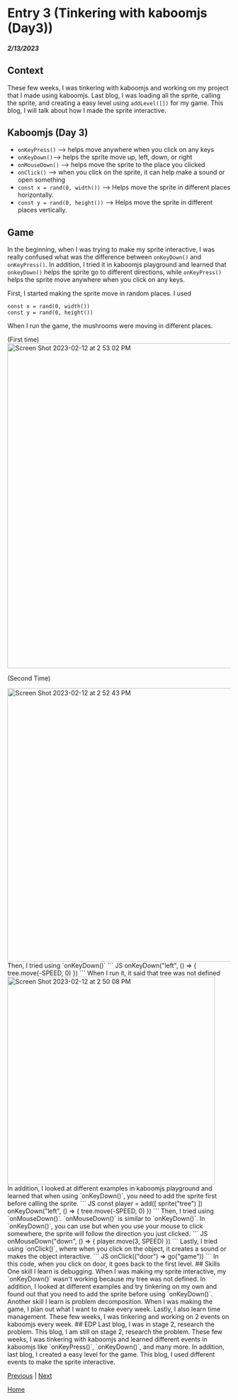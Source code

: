 # Entry 3 (Tinkering with kaboomjs (Day3))
##### 2/13/2023

## Context 
These few weeks, I was tinkering with kaboomjs and working on my project that I made using kaboomjs. Last blog, I was loading all the sprite, calling the sprite, and creating a easy level using `addLevel([])` for my game. This blog, I will talk about how I made the sprite interactive.


## Kaboomjs (Day 3) 
* `onKeyPress()` --> helps move anywhere when you click on any keys
* `onKeyDown()`--> helps the sprite move up, left, down, or right
* `onMouseDown()` --> helps move the sprite to the place you clicked
* `onClick()` --> when you click on the sprite, it can help make a sound or open something
* `const x = rand(0, width())` --> Helps move the sprite in different places horizontally. 
* `const y = rand(0, height())` --> Helps move the sprite in different places vertically.

## Game 
In the beginning, when I was trying to make my sprite interactive, I was really confused what was the difference between `onKeyDown()` and `onKeyPress()`. In addition, I tried it in kaboomjs playground and learned that `onkeyDown()` helps the sprite go to different directions, while `onKeyPress()` helps the sprite move anywhere when you click on any keys. 

First, I started making the sprite move in random places. I used 
```JS
const x = rand(0, width())
const y = rand(0, height()) 
```
When I run the game, the mushrooms were moving in different places.

(First time) </br>
<img width="732" alt="Screen Shot 2023-02-12 at 2 53 02 PM" src="https://user-images.githubusercontent.com/91750609/218362868-fba16bc0-0592-454b-8bd8-08ce16b43359.png">

(Second Time) </br>

<img width="616" alt="Screen Shot 2023-02-12 at 2 52 43 PM" src="https://user-images.githubusercontent.com/91750609/218362951-dd4cb0f6-4389-4a38-a009-1fdb60bebd8c.png"> 
</br>
Then, I tried using `onKeyDown()`
``` JS
onKeyDown("left", () => {
    tree.move(-SPEED, 0)
})
```
When I run it, it said that tree was not defined </br>
<img width="468" alt="Screen Shot 2023-02-12 at 2 50 08 PM" src="https://user-images.githubusercontent.com/91750609/218362979-9d8dae67-fb17-4046-b5d5-bf5efe8efb44.png">
</br>
In addition, I looked at different examples in kaboomjs playground and learned that when using `onKeyDown()`, you need to add the sprite first before calling the sprite. 
``` JS
const player = add([
	sprite("tree")
])
onKeyDown("left", () => {
    tree.move(-SPEED, 0)
})
``` 
Then, I tried using `onMouseDown()`.
`onMouseDown()` is similar to `onKeyDown()`. In `onKeyDown()`, you can use but when you use your mouse to click somewhere, the sprite will follow the direction you just clicked. 
``` JS
onMouseDown("down", () => {
	player.move(3, SPEED)
})
```
Lastly, I tried using `onClick()`, where when you click on the object, it creates a sound or makes the object interactive.
``` JS
onClick(("door") => go("game"))
```
In this code, when you click on door, it goes back to the first level.
## Skills 
One skill I learn is debugging. When I was making my sprite interactive, my `onKeyDown()` wasn't working because my tree was not defined. In addition, I looked at different examples and try tinkering on my own and found out that you need to add the sprite before using `onKeyDown()`. Another skill I learn is problem decomposition. When I was making the game, I plan out what I want to make every week. Lastly, I also learn time management. These few weeks, I was tinkering and working on 2 events on kaboomjs every week.
## EDP
Last blog, I was in stage 2, research the problem. This blog, I am still on stage 2, research the problem. These few weeks, I was tinkering with kaboomjs and learned different events in kaboomjs like `onKeyPress()`, `onKeyDown()`, and many more. In addition, last blog, I created a easy level for the game. This blog, I used different events to make the sprite interactive. 


[Previous](entry02.md) | [Next](entry04.md)

[Home](../README.md)
